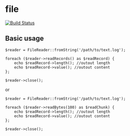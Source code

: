 file
======================================================

[![Build Status](https://travis-ci.org/minimalist-jr/file.svg?branch=master)](https://travis-ci.org/minimalist-jr/file)



Basic usage
------------------------------------------------------


```hack
$reader = FileReader::fromString('/path/to/text.log');

foreach ($reader->readRecords() as $readRecord) {
	echo $readRecord->length(); //outout length
	echo $readRecord->value(); //outout content
};

$reader->close();
```

or


```hack
$reader = FileReader::fromString('/path/to/text.log');

foreach ($reader->readBytes(100) as $readChunk) {
	echo $readRecord->length(); //outout length
	echo $readRecord->value(); //outout content
};

$reader->close();
```
